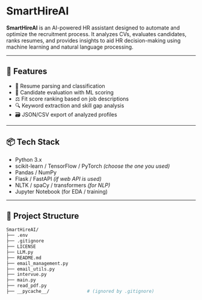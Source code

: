 # SmartHireAI

**SmartHireAI** is an AI-powered HR assistant designed to automate and optimize the recruitment process. It analyzes CVs, evaluates candidates, ranks resumes, and provides insights to aid HR decision-making using machine learning and natural language processing.

---

## 🚀 Features

- 📄 Resume parsing and classification
- 🧠 Candidate evaluation with ML scoring
- ⚖️ Fit score ranking based on job descriptions
- 🔍 Keyword extraction and skill gap analysis
- 🗃️ JSON/CSV export of analyzed profiles

---

## 📦 Tech Stack

- Python 3.x
- scikit-learn / TensorFlow / PyTorch *(choose the one you used)*
- Pandas / NumPy
- Flask / FastAPI *(if web API is used)*
- NLTK / spaCy / transformers *(for NLP)*
- Jupyter Notebook (for EDA / training)

---

## 📁 Project Structure

```bash
SmartHireAI/
├── .env
├── .gitignore
├── LICENSE
├── LLM.py
├── README.md
├── email_management.py
├── email_utils.py
├── intervue.py
├── main.py
├── read_pdf.py
├── __pycache__/              # (ignored by .gitignore)
